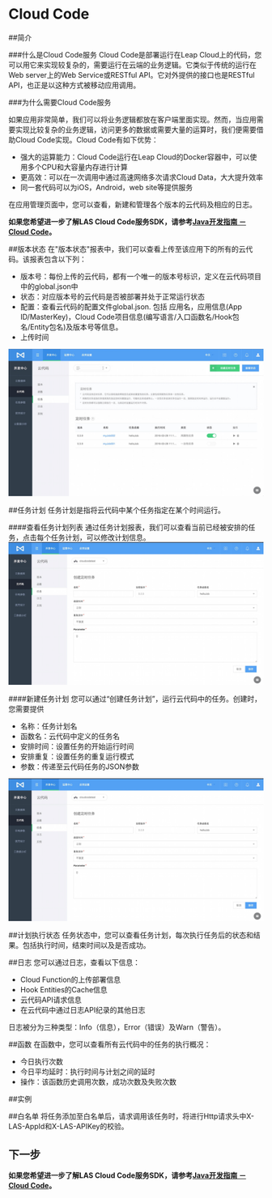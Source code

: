 # Cloud Code
##简介

###什么是Cloud Code服务
Cloud Code是部署运行在Leap Cloud上的代码，您可以用它来实现较复杂的，需要运行在云端的业务逻辑。它类似于传统的运行在Web server上的Web Service或RESTful API。它对外提供的接口也是RESTful API，也正是以这种方式被移动应用调用。

###为什么需要Cloud Code服务

如果应用非常简单，我们可以将业务逻辑都放在客户端里面实现。然而，当应用需要实现比较复杂的业务逻辑，访问更多的数据或需要大量的运算时，我们便需要借助Cloud Code实现。Cloud Code有如下优势：

* 强大的运算能力：Cloud Code运行在Leap Cloud的Docker容器中，可以使用多个CPU和大容量内存进行计算
* 更高效：可以在一次调用中通过高速网络多次请求Cloud Data，大大提升效率
* 同一套代码可以为iOS，Android，web site等提供服务

在应用管理页面中，您可以查看，新建和管理各个版本的云代码及相应的日志。

**如果您希望进一步了解LAS Cloud Code服务SDK，请参考[Java开发指南 － Cloud Code](../../Java/Guide/CloudCode.md)。**

##版本状态
在"版本状态"报表中，我们可以查看上传至该应用下的所有的云代码。该报表包含以下列：

* 版本号：每份上传的云代码，都有一个唯一的版本号标识，定义在云代码项目中的global.json中
* 状态：对应版本号的云代码是否被部署并处于正常运行状态
* 配置：查看云代码的配置文件global.json. 包括 应用名，应用信息(App ID/MasterKey)，Cloud Code项目信息(编写语言/入口函数名/Hook包名/Entity包名)及版本号等信息。
* 上传时间

![imgCCJobList](../../../images/imgCCJobList.png)


##任务计划
任务计划是指将云代码中某个任务指定在某个时间运行。

####查看任务计划列表
通过任务计划报表，我们可以查看当前已经被安排的任务，点击每个任务计划，可以修改计划信息。
![imgCCScheduleJob](../../../images/imgCCScheduleJob.png)

####新建任务计划
您可以通过“创建任务计划”，运行云代码中的任务。创建时，您需要提供

* 名称：任务计划名
* 函数名：云代码中定义的任务名
* 安排时间：设置任务的开始运行时间
* 安排重复：设置任务的重复运行模式
* 参数：传递至云代码任务的JSON参数

![imgCCScheduleJob](../../../images/imgCCScheduleJob.png)

##计划执行状态
任务状态中，您可以查看任务计划，每次执行任务后的状态和结果。包括执行时间，结束时间以及是否成功。

##日志
您可以通过日志，查看以下信息：

* Cloud Function的上传部署信息
* Hook Entities的Cache信息
* 云代码API请求信息
* 在云代码中通过日志API纪录的其他日志

日志被分为三种类型：Info（信息），Error（错误）及Warn（警告）。

##函数
在函数中，您可以查看所有云代码中的任务的执行概况：

* 今日执行次数
* 今日平均延时：执行时间与计划之间的延时
* 操作：该函数历史调用次数，成功次数及失败次数

##实例

##白名单
将任务添加至白名单后，请求调用该任务时，将进行Http请求头中X-LAS-AppId和X-LAS-APIKey的校验。

## 下一步

**如果您希望进一步了解LAS Cloud Code服务SDK，请参考[Java开发指南 － Cloud Code](../../Java/Guide/CloudCode.md)。**
